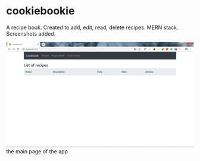 # cookiebookie
A recipe book. Created to add, edit, read, delete recipes. MERN stack. Screenshots added.

![](img/cookbook1.png)
the main page of the app




